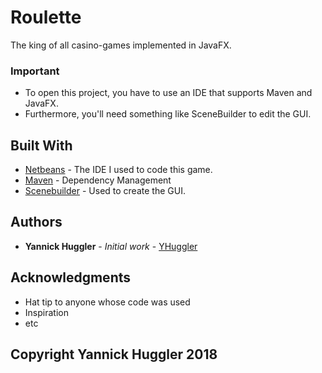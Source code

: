 # Roulette

The king of all casino-games implemented in JavaFX.


### Important

* To open this project, you have to use an IDE that supports Maven and JavaFX. 
* Furthermore, you'll need something like SceneBuilder to edit the GUI.

## Built With

* [Netbeans](https://netbeans.org) - The IDE I used to code this game.
* [Maven](https://maven.apache.org/) - Dependency Management
* [Scenebuilder](http://gluonhq.com/products/scene-builder/) - Used to create the GUI.

## Authors

* **Yannick Huggler** - *Initial work* - [YHuggler](https://github.com/yhuggler)

## Acknowledgments

* Hat tip to anyone whose code was used
* Inspiration
* etc

## Copyright Yannick Huggler 2018
